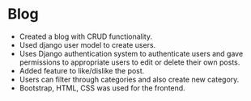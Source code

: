 

# Blog
- Created a blog with CRUD functionality.
- Used django user model to create users.
- Uses Django authentication system to authenticate users and gave permissions to appropriate users to edit or delete their own posts.
- Added feature to like/dislike the post.
- Users can filter through categories and also create new category.
- Bootstrap, HTML, CSS was used for the frontend.


